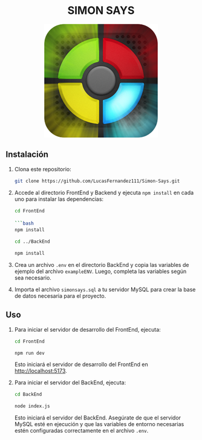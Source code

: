 <h1 align="center">SIMON SAYS</h1>

<p align="center">
  <img src="./FrondEnd/src/assets/logoGame.png" width="300 alt="img-simonsays">
</p>

## Instalación

1. Clona este repositorio:

   ```bash
   git clone https://github.com/LucasFernandez111/Simon-Says.git
   ```

2. Accede al directorio FrontEnd y Backend y ejecuta `npm install` en cada uno para instalar las dependencias:

   ```bash
   cd FrontEnd
   
   ```bash
   npm install
   ```
   ```bash
   cd ../BackEnd
   ```
   ```bash
   npm install
   ```
  

4. Crea un archivo `.env` en el directorio BackEnd y copia las variables de ejemplo del archivo `exampleENV`. Luego, completa las variables según sea necesario.

5. Importa el archivo `simonsays.sql` a tu servidor MySQL para crear la base de datos necesaria para el proyecto.

## Uso

1. Para iniciar el servidor de desarrollo del FrontEnd, ejecuta:

   ```bash
   cd FrontEnd
   ```
   ```bash
   npm run dev
   ```

   Esto iniciará el servidor de desarrollo del FrontEnd en [http://localhost:5173](http://localhost:5173).

2. Para iniciar el servidor del BackEnd, ejecuta:

   ```bash
   cd BackEnd
   ```

   ```bash
   node index.js
   ```

   Esto iniciará el servidor del BackEnd. Asegúrate de que el servidor MySQL esté en ejecución y que las variables de entorno necesarias estén configuradas correctamente en el archivo `.env`.
